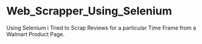 # Web_Scrapper_Using_Selenium

Using Selenium i Tried to Scrap Reviews for a particular Time Frame from a Walmart Product Page.
